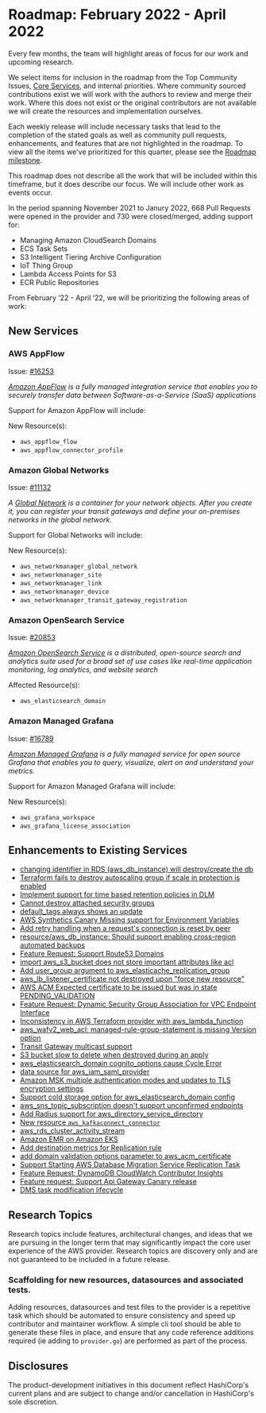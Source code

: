 # Roadmap:  February 2022 - April 2022

Every few months, the team will highlight areas of focus for our work and upcoming research.

We select items for inclusion in the roadmap from the Top Community Issues, [Core Services](docs/contributing/core-services.md), and internal priorities. Where community sourced contributions exist we will work with the authors to review and merge their work. Where this does not exist or the original contributors are not available we will create the resources and implementation ourselves.

Each weekly release will include necessary tasks that lead to the completion of the stated goals as well as community pull requests, enhancements, and features that are not highlighted in the roadmap. To view all the items we've prioritized for this quarter, please see the [Roadmap milestone](https://github.com/hashicorp/terraform-provider-aws/milestone/138).

This roadmap does not describe all the work that will be included within this timeframe, but it does describe our focus. We will include other work as events occur.

In the period spanning November 2021 to Janury 2022, 668 Pull Requests were opened in the provider and 730 were closed/merged, adding support for:

- Managing Amazon CloudSearch Domains
- ECS Task Sets
- S3 Intelligent Tiering Archive Configuration 
- IoT Thing Group 
- Lambda Access Points for S3
- ECR Public Repositories

From February ‘22 - April ‘22, we will be prioritizing the following areas of work:

## New Services  

### AWS AppFlow

Issue: [#16253](https://github.com/hashicorp/terraform-provider-aws/issues/16253)

_[Amazon AppFlow](https://aws.amazon.com/appflow/) is a fully managed integration service that enables you to securely transfer data between Software-as-a-Service (SaaS) applications_

Support for Amazon AppFlow will include:

New Resource(s):

- `aws_appflow_flow`
- `aws_appflow_connector_profile`


### Amazon Global Networks

Issue: [#11132](https://github.com/hashicorp/terraform-provider-aws/issues/11132)

_A [Global Network](https://docs.aws.amazon.com/vpc/latest/tgwnm/global-networks.html) is a container for your network objects. After you create it, you can register your transit gateways and define your on-premises networks in the global network._

Support for Global Networks will include:

New Resource(s):

- `aws_networkmanager_global_network`
- `aws_networkmanager_site`
- `aws_networkmanager_link`
- `aws_networkmanager_device`
- `aws_networkmanager_transit_gateway_registration`

### Amazon OpenSearch Service

Issue: [#20853](https://github.com/hashicorp/terraform-provider-aws/issues/20853)

_[Amazon OpenSearch Service](https://aws.amazon.com/opensearch-service/) is a distributed, open-source search and analytics suite used for a broad set of use cases like real-time application monitoring, log analytics, and website search_

Affected Resource(s):

- `aws_elasticsearch_domain`

### Amazon Managed Grafana

Issue: [#16789](https://github.com/hashicorp/terraform-provider-aws/issues/16789)

_[Amazon Managed Grafana](https://aws.amazon.com/grafana) is a fully managed service for open source Grafana that enables you to query, visualize, alert on and understand your metrics._

Support for Amazon Managed Grafana will include:

New Resource(s):

- `aws_grafana_workspace`
- `aws_grafana_license_association`

## Enhancements to Existing Services

- [changing identifier in RDS (aws_db_instance) will destroy/create the db](https://github.com/hashicorp/terraform-provider-aws/issues/507)
- [Terraform fails to destroy autoscaling group if scale in protection is enabled](https://github.com/hashicorp/terraform-provider-aws/issues/5278)
- [Implement support for time based retention policies in DLM](https://github.com/hashicorp/terraform-provider-aws/issues/11456)
- [Cannot destroy attached security groups](https://github.com/hashicorp/terraform-provider-aws/issues/13593)
- [default_tags always shows an update](https://github.com/hashicorp/terraform-provider-aws/issues/18311)
- [AWS Synthetics Canary Missing support for Environment Variables](https://github.com/hashicorp/terraform-provider-aws/issues/17948)
- [Add retry handling when a request's connection is reset by peer](https://github.com/hashicorp/terraform-provider-aws/issues/10715)
- [resource/aws_db_instance: Should support enabling cross-region automated backups](https://github.com/hashicorp/terraform-provider-aws/issues/16708)
- [Feature Request: Support Route53 Domains](https://github.com/hashicorp/terraform-provider-aws/issues/88)
- [import aws_s3_bucket does not store important attributes like acl](https://github.com/hashicorp/terraform-provider-aws/issues/6193)
- [Add user_group argument to aws_elasticache_replication_group](https://github.com/hashicorp/terraform-provider-aws/issues/20328)
- [aws_lb_listener_certificate not destroyed upon "force new resource"](https://github.com/hashicorp/terraform-provider-aws/issues/7761)
- [AWS ACM Expected certificate to be issued but was in state PENDING_VALIDATION](https://github.com/hashicorp/terraform-provider-aws/issues/9338)
- [Feature Request: Dynamic Security Group Association for VPC Endpoint Interface](https://github.com/hashicorp/terraform-provider-aws/issues/10429)
- [Inconsistency in AWS Terraform provider with aws_lambda_function](https://github.com/hashicorp/terraform-provider-aws/issues/11787)
- [aws_wafv2_web_acl: managed-rule-group-statement is missing Version option](https://github.com/hashicorp/terraform-provider-aws/issues/21546)
- [Transit Gateway multicast support](https://github.com/hashicorp/terraform-provider-aws/issues/11120)
- [S3 bucket slow to delete when destroyed during an apply](https://github.com/hashicorp/terraform-provider-aws/issues/12146)
- [aws_elasticsearch_domain cognito_options cause Cycle Error](https://github.com/hashicorp/terraform-provider-aws/issues/5557)
- [data source for aws_iam_saml_provider](https://github.com/hashicorp/terraform-provider-aws/issues/7283)
- [Amazon MSK multiple authentication modes and updates to TLS encryption settings](https://github.com/hashicorp/terraform-provider-aws/issues/20956)
- [Support cold storage option for aws_elasticsearch_domain config](https://github.com/hashicorp/terraform-provider-aws/issues/19593)
- [aws_sns_topic_subscription doesn't support unconfirmed endpoints](https://github.com/hashicorp/terraform-provider-aws/issues/7782)
- [Add Radius support for aws_directory_service_directory](https://github.com/hashicorp/terraform-provider-aws/issues/12639)
- [New resource `aws_kafkaconnect_connector`](https://github.com/hashicorp/terraform-provider-aws/issues/20942)
- [aws_rds_cluster_activity_stream](https://github.com/hashicorp/terraform-provider-aws/pull/22097)
- [Amazon EMR on Amazon EKS](https://github.com/hashicorp/terraform-provider-aws/issues/16717)
- [Add destination metrics for Replication rule](https://github.com/hashicorp/terraform-provider-aws/issues/16347)
- [add domain validation options parameter to aws_acm_certificate](https://github.com/hashicorp/terraform-provider-aws/issues/3851)
- [Support Starting AWS Database Migration Service Replication Task](https://github.com/hashicorp/terraform-provider-aws/issues/2083)
- [Feature Request: DynamoDB CloudWatch Contributor Insights](https://github.com/hashicorp/terraform-provider-aws/issues/13933)
- [Feature request: Support Api Gateway Canary release](https://github.com/hashicorp/terraform-provider-aws/issues/2727)
- [DMS task modification lifecycle](https://github.com/hashicorp/terraform-provider-aws/issues/2236)

## Research Topics

Research topics include features, architectural changes, and ideas that we are pursuing in the longer term that may significantly impact the core user experience of the AWS provider. Research topics are discovery only and are not guaranteed to be included in a future release.

### Scaffolding for new resources, datasources and associated tests. 

Adding resources, datasources and test files to the provider is a repetitive task which should be automated to ensure consistency and speed up contributor and maintainer workflow. A simple cli tool should be able to generate these files in place, and ensure that any code reference additions required (ie adding to `provider.go`) are performed as part of the process.

## Disclosures

The product-development initiatives in this document reflect HashiCorp's current plans and are subject to change and/or cancellation in HashiCorp's sole discretion.
